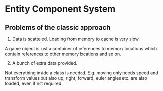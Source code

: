 # Entity Component System

## Problems of the classic approach

1. Data is scattered. Loading from memory to cache is very slow.

A game object is just a container of references to memory locations which contain references to other memory locations and so on.

2. A bunch of extra data provided.

Not everything inside a class is needed. E.g. moving only needs speed and transform values but also up, right, forward, euler angles etc. are also loaded, even if not required.

